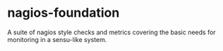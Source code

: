 # nagios-foundation
A suite of nagios style checks and metrics covering the basic needs for monitoring in a sensu-like system.
